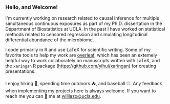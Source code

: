 ### Hello, and Welcome!

I'm currently working on research related to causal inference for multiple simultaneous continuous exposures as part of my Ph.D. dissertation in the Department of Biostatistics at UCLA. In the past I have worked on statistical methods related to censored regression and simulating longitudinal differential abundance of the microbiome.

I code primarily in R and use LaTeX for scientific writing. Some of my favorite tools to help my work are [overleaf](https://www.overleaf.com), which has been an extemely helpful way to work collaborately on manuscripts written with LaTeX, and the `xaringan`  R package (<https://github.com/yihui/xaringan>) for creating presentations.

I enjoy hiking :mount_fuji:, spending time outdoors :tent:, and baseball :baseball:. Any feedback when implementing my projects here is always welcome. If you want to reach me you can :email: me at williazo@ucla.edu.